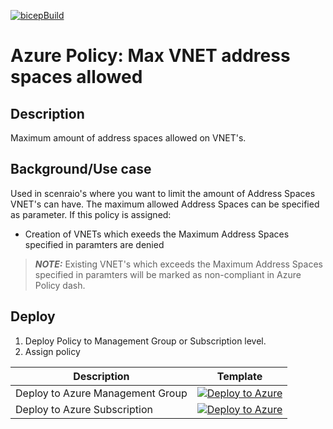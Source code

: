 [![bicepBuild](https://github.com/PieterbasNagengast/AzurePolicy-VNETMaxAddressSpaces/actions/workflows/bicepBuild.yml/badge.svg)](https://github.com/PieterbasNagengast/AzurePolicy-VNETMaxAddressSpaces/actions/workflows/bicepBuild.yml)

# Azure Policy: Max VNET address spaces allowed

## Description

Maximum amount of address spaces allowed on VNET's.

## Background/Use case

Used in scenraio's where you want to limit the amount of Address Spaces VNET's can have.
The maximum allowed Address Spaces can be specified as parameter.
If this policy is assigned:

- Creation of VNETs which exeeds the Maximum Address Spaces specified in paramters are denied

> **_NOTE:_** Existing VNET's which exceeds the Maximum Address Spaces specified in paramters will be marked as non-compliant in Azure Policy dash.

## Deploy

1. Deploy Policy to Management Group or Subscription level.
2. Assign policy

| Description | Template |
|---|---|
| Deploy to Azure Management Group| [![Deploy to Azure](https://aka.ms/deploytoazurebutton)](https://portal.azure.com/#create/Microsoft.Template/uri/https%3A%2F%2Fraw.githubusercontent.com%2FPieterbasNagengast%2FAzurePolicy-VNETMaxAddressSpaces%2Fmain%2FVNETMaxAddressSpaces-MgmtGrp.json)|
| Deploy to Azure Subscription | [![Deploy to Azure](https://aka.ms/deploytoazurebutton)](https://portal.azure.com/#create/Microsoft.Template/uri/https%3A%2F%2Fraw.githubusercontent.com%2FPieterbasNagengast%2FAzurePolicy-VNETMaxAddressSpaces%2Fmain%2FVNETMaxAddressSpaces-Sub.json)|
